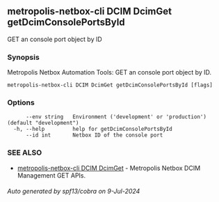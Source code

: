 ## metropolis-netbox-cli DCIM DcimGet getDcimConsolePortsById

GET an console port object by ID

### Synopsis


Metropolis Netbox Automation Tools:
  GET an console port object by ID.

```
metropolis-netbox-cli DCIM DcimGet getDcimConsolePortsById [flags]
```

### Options

```
      --env string   Environment ('development' or 'production') (default "development")
  -h, --help         help for getDcimConsolePortsById
      --id int       Netbox ID of the console port
```

### SEE ALSO

* [metropolis-netbox-cli DCIM DcimGet]()	 - Metropolis Netbox DCIM Management GET APIs.

###### Auto generated by spf13/cobra on 9-Jul-2024
